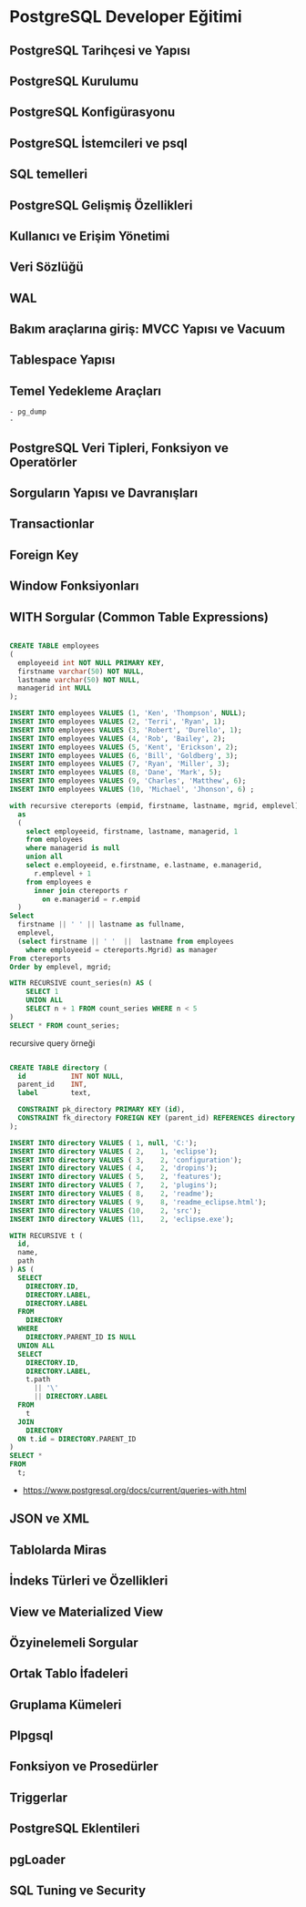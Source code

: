 # PostgreSQL Developer Eğitimi

## PostgreSQL Tarihçesi ve Yapısı

## PostgreSQL Kurulumu

## PostgreSQL Konfigürasyonu
## PostgreSQL İstemcileri ve psql
## SQL temelleri
## PostgreSQL Gelişmiş Özellikleri
## Kullanıcı ve Erişim Yönetimi
## Veri Sözlüğü
## WAL
## Bakım araçlarına giriş: MVCC Yapısı ve Vacuum
## Tablespace Yapısı

## Temel Yedekleme Araçları
    - pg_dump
    - 
## PostgreSQL Veri Tipleri, Fonksiyon ve Operatörler
## Sorguların Yapısı ve Davranışları
## Transactionlar

## Foreign Key
## Window Fonksiyonları
## WITH Sorgular (Common Table Expressions)

```sql

CREATE TABLE employees
(
  employeeid int NOT NULL PRIMARY KEY,
  firstname varchar(50) NOT NULL,
  lastname varchar(50) NOT NULL,
  managerid int NULL
);

INSERT INTO employees VALUES (1, 'Ken', 'Thompson', NULL);
INSERT INTO employees VALUES (2, 'Terri', 'Ryan', 1);
INSERT INTO employees VALUES (3, 'Robert', 'Durello', 1);
INSERT INTO employees VALUES (4, 'Rob', 'Bailey', 2);
INSERT INTO employees VALUES (5, 'Kent', 'Erickson', 2);
INSERT INTO employees VALUES (6, 'Bill', 'Goldberg', 3);
INSERT INTO employees VALUES (7, 'Ryan', 'Miller', 3);
INSERT INTO employees VALUES (8, 'Dane', 'Mark', 5);
INSERT INTO employees VALUES (9, 'Charles', 'Matthew', 6);
INSERT INTO employees VALUES (10, 'Michael', 'Jhonson', 6) ;

with recursive ctereports (empid, firstname, lastname, mgrid, emplevel)
  as
  (
    select employeeid, firstname, lastname, managerid, 1
    from employees
    where managerid is null
    union all
    select e.employeeid, e.firstname, e.lastname, e.managerid, 
      r.emplevel + 1
    from employees e
      inner join ctereports r
        on e.managerid = r.empid
  )
Select
  firstname || ' ' || lastname as fullname, 
  emplevel,
  (select firstname || ' '  ||  lastname from employees 
    where employeeid = ctereports.Mgrid) as manager
From ctereports 
Order by emplevel, mgrid;


```

```sql
WITH RECURSIVE count_series(n) AS (
    SELECT 1
    UNION ALL
    SELECT n + 1 FROM count_series WHERE n < 5
)
SELECT * FROM count_series;

```

recursive query örneği

```sql

CREATE TABLE directory (
  id           INT NOT NULL,
  parent_id    INT,
  label        text,

  CONSTRAINT pk_directory PRIMARY KEY (id),
  CONSTRAINT fk_directory FOREIGN KEY (parent_id) REFERENCES directory (id)
);

INSERT INTO directory VALUES ( 1, null, 'C:');
INSERT INTO directory VALUES ( 2,    1, 'eclipse');
INSERT INTO directory VALUES ( 3,    2, 'configuration');
INSERT INTO directory VALUES ( 4,    2, 'dropins');
INSERT INTO directory VALUES ( 5,    2, 'features');
INSERT INTO directory VALUES ( 7,    2, 'plugins');
INSERT INTO directory VALUES ( 8,    2, 'readme');
INSERT INTO directory VALUES ( 9,    8, 'readme_eclipse.html');
INSERT INTO directory VALUES (10,    2, 'src');
INSERT INTO directory VALUES (11,    2, 'eclipse.exe');

WITH RECURSIVE t (
  id,
  name,
  path
) AS (
  SELECT
    DIRECTORY.ID,
    DIRECTORY.LABEL,
    DIRECTORY.LABEL
  FROM
    DIRECTORY
  WHERE
    DIRECTORY.PARENT_ID IS NULL
  UNION ALL
  SELECT
    DIRECTORY.ID,
    DIRECTORY.LABEL,
    t.path
      || '\'
      || DIRECTORY.LABEL
  FROM
    t
  JOIN
    DIRECTORY
  ON t.id = DIRECTORY.PARENT_ID
)
SELECT *
FROM
  t;

```

* https://www.postgresql.org/docs/current/queries-with.html

## JSON ve XML

## Tablolarda Miras


## İndeks Türleri ve Özellikleri
## View ve Materialized View
## Özyinelemeli Sorgular
## Ortak Tablo İfadeleri
## Gruplama Kümeleri
## Plpgsql
## Fonksiyon ve Prosedürler
## Triggerlar
## PostgreSQL Eklentileri
## pgLoader
## SQL Tuning ve Security 